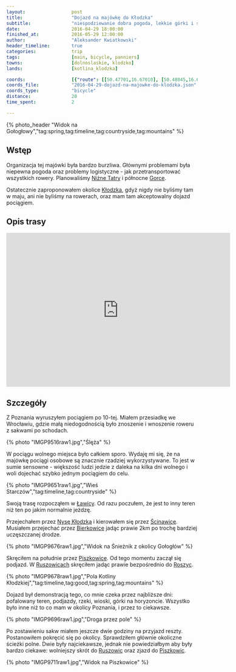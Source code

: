 ```yaml
---
layout:                 post
title:                  "Dojazd na majówkę do Kłodzka"
subtitle:               "niespodziewanie dobra pogoda, lekkie górki i sudecki klimat"
date:                   2016-04-29 18:00:00
finished_at:            2016-05-29 12:00:00
author:                 "Aleksander Kwiatkowski"
header_timeline:        true
categories:             trip
tags:                   [main, bicycle, panniers]
towns:                  [dolnoslaskie, klodzko]
lands:                  [kotlina_klodzka]

coords:                 [{"route": [[50.47701,16.67010], [50.48045,16.66417], [50.46652,16.64229], [50.46778,16.62117], [50.47477,16.59881], [50.46368,16.57238], [50.45707,16.58577], [50.44680,16.58027]], "type": "bicycle"}, {"route": [[50.44680,16.58027], [50.45811,16.57212], [50.46248,16.58036]], "type": "bicycle"}]
coords_file:            "2016-04-29-dojazd-na-majowke-do-klodzka.json"
coords_type:            "bicycle"
distance:               20
time_spent:             2

---
```


[wiki-nizne-tatry]:        https://pl.wikipedia.org/wiki/Ni%C5%BCne_Tatry
[wiki-gorce]:              https://pl.wikipedia.org/wiki/Gorce
[wiki-klodzko]:            https://pl.wikipedia.org/wiki/K%C5%82odzko
[wiki-lawica]:             https://pl.wikipedia.org/wiki/%C5%81awica_(wojew%C3%B3dztwo_dolno%C5%9Bl%C4%85skie)
[wiki-nysa-klodzka]:       https://pl.wikipedia.org/wiki/Nysa_K%C5%82odzka
[wiki-scinawica]:          https://pl.wikipedia.org/wiki/%C5%9Acinawica
[wiki-piszkowice]:         https://pl.wikipedia.org/wiki/Piszkowice
[wiki-ruszowice]:          https://pl.wikipedia.org/wiki/Ruszowice_(powiat_k%C5%82odzki)
[wiki-roszyce]:            https://pl.wikipedia.org/wiki/Roszyce
[wiki-bierkowice]:         https://pl.wikipedia.org/wiki/Bierkowice_(wojew%C3%B3dztwo_dolno%C5%9Bl%C4%85skie)

{% photo_header "Widok na Gołogłowy","tag:spring,tag:timeline,tag:countryside,tag:mountains" %}

Wstęp
-----

Organizacja tej majówki była bardzo burzliwa. Głównymi problemami była niepewna pogoda
oraz problemy logistyczne - jak przetransportować wszystkich rowery. Planowaliśmy
[Niżne Tatry][wiki-nizne-tatry] i północne [Gorce][wiki-gorce].

Ostatecznie zaproponowałem okolice [Kłodzka][wiki-klodzko], gdyż nigdy nie byliśmy
tam w maju, ani nie byliśmy na rowerach, oraz mam tam akceptowalny dojazd pociągiem.

Opis trasy
----------

<iframe height='405' width='590' frameborder='0' allowtransparency='true' scrolling='no' src='https://www.strava.com/activities/560110711/embed/ef09fee7726fbe5d0dca08904274cc23ca24231e'></iframe>

Szczegóły
---------

Z Poznania wyruszyłem pociągiem po 10-tej. Miałem przesiadkę we Wrocławiu, gdzie
małą niedogodnością było znoszenie i wnoszenie roweru z sakwami po schodach.

{% photo "IMGP9516raw1.jpg","Ślęża" %}

W pociągu wolnego miejsca było całkiem sporo. Wydaję mi się, że na majówkę pociągi
osobowe są znacznie rzadziej wykorzystywane. To jest w sumie sensowne - większość
ludzi jedzie z daleka na kilka dni wolnego i woli dojechać szybko jednym
pociągiem do celu.

{% photo "IMGP9651raw1.jpg","Wieś Starczów","tag:timeline,tag:countryside" %}

Swoją trasę rozpocząłem w [Ławicy][wiki-lawica]. Od razu poczułem, że jest to
inny teren niż ten po jakim normalnie jeżdzę.

Przejechałem przez [Nysę Kłodzką][wiki-nysa-klodzka] i kierowałem się przez
[Ścinawicę][wiki-scinawica]. Musiałem przejechać przez [Bierkowice][wiki-bierkowice]
jadąc prawie 2km po trochę bardziej uczęszczanej drodze.

{% photo "IMGP9676raw1.jpg","Widok na Śnieżnik z okolicy Gołogłów" %}

Skręciłem na południe przez [Piszkowice][wiki-piszkowice]. Od tego momentu zaczął
się podjazd. W [Ruszowicach][wiki-ruszowice] skręciłem jadąc prawie bezpośrednio
do [Roszyc][wiki-roszyce].

{% photo "IMGP9678raw1.jpg","Pola Kotliny Kłodzkiej","tag:timeline,tag:good,tag:spring,tag:mountains" %}

Dojazd był demonstracją tego, co mnie czeka przez najbliższe dni: pofalowany teren,
podjazdy, rzeki, wioski, górki na horyzoncie. Wszystko było inne
niż to co mam w okolicy Poznania, i przez to ciekawsze.

{% photo "IMGP9696raw1.jpg","Droga przez pole" %}

Po zostawieniu sakw miałem jeszcze dwie godziny na przyjazd reszty. Postanowiłem
pokręcić się po okolicy. Sprawdziłem głównie okoliczne ścieżki polne. Dwie były
najciekawsze, jednak nie powiedziałbym aby były bardzo ciekawe: wolniejszy skrót do
[Ruszowic][wiki-ruszowice] oraz zjazd do [Piszkowic][wiki-piszkowice].

{% photo "IMGP9711raw1.jpg","Widok na Piszkowice" %}
